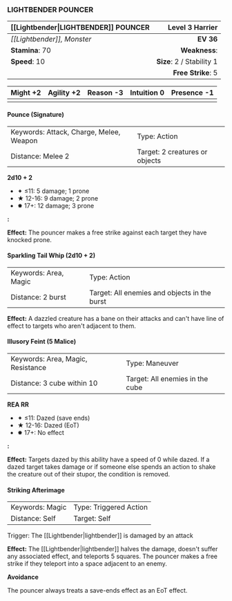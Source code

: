 ### LIGHTBENDER POUNCER

| [[Lightbender\|LIGHTBENDER]] POUNCER |       **Level 3 Harrier** |
| :----------------------------------- | ------------------------: |
| *[[Lightbender]], Monster*           |                 **EV 36** |
| **Stamina**: 70                      |             **Weakness**: |
| **Speed**: 10                        | **Size**: 2 / Stability 1 |
|                                      |        **Free Strike**: 5 |

| **Might** +2 | **Agility** +2 | **Reason** -3 | **Intuition** 0 | **Presence** -1 |
| ------------ | -------------- | ------------- | --------------- | --------------- |
|              |                |               |                 |                 |

#### Pounce (Signature)

|                                         |                                |
| :-------------------------------------- | :----------------------------- |
| Keywords: Attack, Charge, Melee, Weapon | Type: Action                   |
| Distance: Melee 2                       | Target: 2 creatures or objects |

**2d10 + 2**

- ✦ ≤11: 5 damage; 1 prone
- ★ 12-16: 9 damage; 2 prone
- ✸ 17+: 12 damage; 3 prone

**:**

**Effect:** The pouncer makes a free strike against each target they have knocked prone.

#### Sparkling Tail Whip (2d10 + 2)

|                       |                                              |
| :-------------------- | :------------------------------------------- |
| Keywords: Area, Magic | Type: Action                                 |
| Distance: 2 burst     | Target: All enemies and objects in the burst |

**Effect:** A dazzled creature has a bane on their attacks and can't have line of effect to targets who aren't adjacent to them.

#### Illusory Feint (5 Malice)

|                                   |                                 |
| :-------------------------------- | :------------------------------ |
| Keywords: Area, Magic, Resistance | Type: Maneuver                  |
| Distance: 3 cube within 10        | Target: All enemies in the cube |

**REA RR**

- ✦ ≤11: Dazed (save ends)
- ★ 12-16: Dazed (EoT)
- ✸ 17+: No effect

**:**

**Effect:** Targets dazed by this ability have a speed of 0 while dazed. If a dazed target takes damage or if someone else spends an action to shake the creature out of their stupor, the condition is removed.

#### Striking Afterimage

|                 |                        |
| :-------------- | :--------------------- |
| Keywords: Magic | Type: Triggered Action |
| Distance: Self  | Target: Self           |

Trigger: The [[Lightbender|lightbender]] is damaged by an attack

**Effect:** The [[Lightbender|lightbender]] halves the damage, doesn't suffer any associated effect, and teleports 5 squares. The pouncer makes a free strike if they teleport into a space adjacent to an enemy.

**Avoidance**

The pouncer always treats a save-ends effect as an EoT effect.
